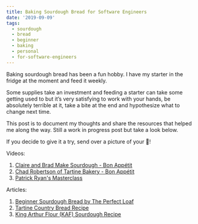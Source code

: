 ```yaml
---
title: Baking Sourdough Bread for Software Engineers
date: '2019-09-09'
tags:
  - sourdough
  - bread
  - beginner
  - baking
  - personal
  - for-software-engineers
---
```


Baking sourdough bread has been a fun hobby. I have my starter in the fridge at the moment and feed it weekly.

Some supplies take an investment and feeding a starter can take some getting used to but it’s very satisfying to work with your hands, be absolutely terrible at it, take a bite at the end and hypothesize what to change next time.

This post is to document my thoughts and share the resources that helped me along the way. Still a work in progress post but take a look below.

If you decide to give it a try, send over a picture of your 🍞!

Videos:
1. [Claire and Brad Make Sourdough - Bon Appétit](https://youtu.be/oidnwPIeqsI)
2. [Chad Robertson of Tartine Bakery - Bon Appétit](https://youtu.be/U4dyWZZVeWI)
3. [Patrick Ryan's Masterclass](https://youtu.be/2FVfJTGpXnU)

Articles:
1. [Beginner Sourdough Bread by The Perfect Loaf](https://www.theperfectloaf.com/beginners-sourdough-bread/)
2. [Tartine Country Bread Recipe](https://www.marthastewart.com/1130184/tartine-country-bread)
3. [King Arthur Flour (KAF) Sourdough Recipe](https://www.kingarthurflour.com/recipes/naturally-leavened-sourdough-bread-recipe)
